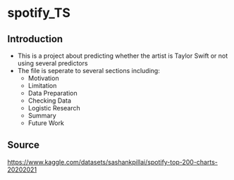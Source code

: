 # spotify_TS

## Introduction
* This is a project about predicting whether the artist is Taylor Swift or not using several predictors
* The file is seperate to several sections including:
  - Motivation
  - Limitation
  - Data Preparation
  - Checking Data
  - Logistic Research
  - Summary
  - Future Work
 
## Source
 https://www.kaggle.com/datasets/sashankpillai/spotify-top-200-charts-20202021

